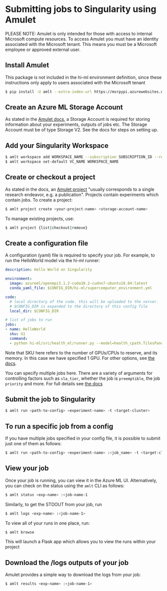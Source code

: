 # Submitting jobs to Singularity using Amulet
PLEASE NOTE: Amulet is only intended for those with access to internal Microsoft compute resources. To access Amulet you
must have an identity associated with the Microsoft tenant. This means you must be a Microsoft employee or approved
external user.

## Install Amulet
This package is not included in the hi-ml environment definition, since these instructions only apply to users
associated with the Microsoft tenant
```bash
$ pip install -U amlt --extra-index-url https://msrpypi.azurewebsites.net/stable/7e404de797f4e1eeca406c1739b00867
```

## Create an Azure ML Storage Account
As stated in the [Amulet docs](https://amulet-docs.azurewebsites.net/main/setup.html#azure-storage-account), a Storage
Account is required for storing information about your experiments, outputs of jobs etc. The Storage Account must be of
type Storage V2. See the docs for steps on setting up.

## Add your Singularity Workspace
```bash
$ amlt workspace add WORKSPACE_NAME --subscription SUBSCRIPTION_ID --resource-group RESOURCE_GROUP
$ amlt workspace set-default VC_NAME WORKSPACE_NAME
```

## Create or checkout a project
As stated in the docs, an [Amulet project](https://amulet-docs.azurewebsites.net/main/basics/00_create_project.html)
"usually corresponds to a single research endeavor, e.g. a publication". Projects contain experiments which contain
jobs. To create a project:
```bash
$ amlt project create <your-project-name> <storage-account-name>
```
To manage existing projects, use:
```bash
$ amlt project {list|checkout|remove}
```

## Create a configuration file
A configuration (yaml) file is required to specify your job. For example, to run the HelloWorld model via the hi-ml runner:
```yaml
description: Hello World on Singularity

environment:
  image: azureml/openmpi3.1.2-cuda10.2-cudnn7-ubuntu18.04:latest
  conda_yaml_file: $CONFIG_DIR/hi-ml/supercomputer_environment.yml

code:
  # local directory of the code. this will be uploaded to the server.
  # $CONFIG_DIR is expanded to the directory of this config file
  local_dir: $CONFIG_DIR

# list of jobs to run
jobs:
- name: HelloWorld
  sku: G1
  command:
  - python hi-ml/src/health_ml/runner.py --model=health_cpath.TilesPandaImageNetMIL --is_finetune --batch_size=2
```
Note that SKU here refers to the number of GPUs/CPUs to reserve, and its memory. In this case we have specified 1 GPU.
For other options, see [the docs](https://amulet-docs.azurewebsites.net/main/config_file.html#jobs).

You can specify multiple jobs here. There are a variety of arguments for controlling factors such as `sla_tier`, whether
the job is `preemptible`, the job `priority` and more. For full details see [the docs](https://amulet-docs.azurewebsites.net/main/config_file.html#jobs)

## Submit the job to Singularity
```bash
$ amlt run <path-to-config> <experiment-name> -t <target-cluster>
```

## To run a specific job from a config
If you have multiple jobs specified in your config file, it is possible to submit just one of them as follows:
```bash
$ amlt run <path-to-config> <experiment-name> :<job_name> -t <target-cluster>
```

## View your job
Once your job is running, you can view it in the Azure ML UI. Alternatively, you can check on the status using the
`amlt` CLI as follows:

```bash
$ amlt status <exp-name> :<job-name-1
```
Similarly, to get the STDOUT from your job, run
```bash
$ amlt logs <exp-name> :<job-name-1>
```

To view all of your runs in one place, run:
```bash
$ amlt browse
```
This will launch a Flask app which allows you to view the runs within your project

## Download the /logs outputs of your job
Amulet provides a simple way to download the logs from your job:
```bash
$ amlt results <exp-name> :<job-name-1>
```
